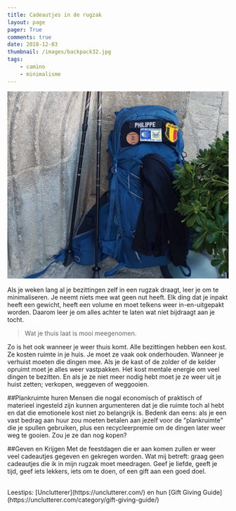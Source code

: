 ```yaml
---
title: Cadeautjes in de rugzak
layout: page
pager: True
comments: true
date: 2018-12-03
thumbnail: /images/backpack32.jpg
tags:
    - camino
    - minimalisme
---
```


![Rugzak](/images/backpack.jpg)


Als je weken lang al je bezittingen zelf in een rugzak draagt, leer je om te minimaliseren. Je neemt niets mee wat geen nut heeft. Elk ding dat je inpakt heeft een gewicht, heeft een volume en moet telkens weer in-en-uitgepakt worden. Daarom leer je om alles achter te laten wat niet bijdraagt aan je tocht. 

> Wat je thuis laat is mooi meegenomen. 

Zo is het ook wanneer je weer thuis komt. Alle bezittingen hebben een kost. Ze kosten ruimte in je huis. Je moet ze vaak ook onderhouden. Wanneer je verhuist moeten die dingen mee. Als je de kast of de zolder of de kelder opruimt moet je alles weer vastpakken. Het kost mentale energie om veel dingen te bezitten. En als je ze niet meer nodig hebt moet je ze weer uit je huist zetten; verkopen, weggeven of weggooien. 

##Plankruimte huren
Mensen die nogal economisch of praktisch of materieel ingesteld zijn kunnen argumenteren dat je die ruimte toch al hebt en dat die emotionele kost niet zo belangrijk is. Bedenk dan eens: als je een vast bedrag aan huur zou moeten betalen aan jezelf voor de "plankruimte" die je spullen gebruiken, plus een recycleerpremie om de dingen later weer weg te gooien. Zou je ze dan nog kopen?   

##Geven en Krijgen
Met de feestdagen die er aan komen zullen er weer veel cadeautjes gegeven en gekregen worden. Wat mij betreft: graag geen cadeautjes die ik in mijn rugzak moet meedragen. Geef je liefde, geeft je tijd, geef iets lekkers, iets om te doen, of een gift aan een goed doel. 

<br/>
Leestips: [Unclutterer](https://unclutterer.com/) en hun [Gift Giving Guide](https://unclutterer.com/category/gift-giving-guide/)